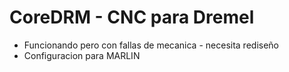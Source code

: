 # CoreDRM - CNC para Dremel

- Funcionando pero con fallas de mecanica - necesita rediseño
- Configuracion para MARLIN
